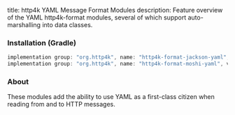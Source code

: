 title: http4k YAML Message Format Modules
description: Feature overview of the YAML http4k-format modules, several of which support auto-marshalling into data classes.

### Installation (Gradle)

```groovy
implementation group: "org.http4k", name: "http4k-format-jackson-yaml", version: "4.33.1.0"
implementation group: "org.http4k", name: "http4k-format-moshi-yaml", version: "4.33.1.0"
```

### About
These modules add the ability to use YAML as a first-class citizen when reading from and to HTTP messages. 

[http4k]: https://http4k.org
